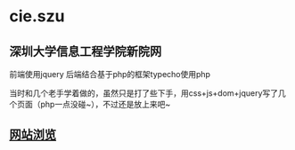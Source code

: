 # cie.szu
## 深圳大学信息工程学院新院网
前端使用jquery
后端结合基于php的框架typecho使用php

当时和几个老手学着做的，虽然只是打了些下手，用css+js+dom+jquery写了几个页面（php一点没碰~），不过还是放上来吧~

## [网站浏览](http://cie.szu.edu.cn/szucie/)
